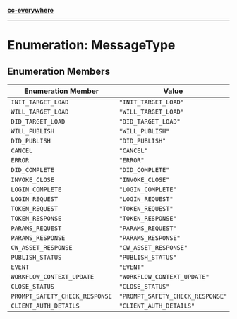[**cc-everywhere**](../../../../../index.md)

***

# Enumeration: MessageType

## Enumeration Members

| Enumeration Member | Value |
| ------ | ------ |
| <a id="init_target_load"></a> `INIT_TARGET_LOAD` | `"INIT_TARGET_LOAD"` |
| <a id="will_target_load"></a> `WILL_TARGET_LOAD` | `"WILL_TARGET_LOAD"` |
| <a id="did_target_load"></a> `DID_TARGET_LOAD` | `"DID_TARGET_LOAD"` |
| <a id="will_publish"></a> `WILL_PUBLISH` | `"WILL_PUBLISH"` |
| <a id="did_publish"></a> `DID_PUBLISH` | `"DID_PUBLISH"` |
| <a id="cancel"></a> `CANCEL` | `"CANCEL"` |
| <a id="error"></a> `ERROR` | `"ERROR"` |
| <a id="did_complete"></a> `DID_COMPLETE` | `"DID_COMPLETE"` |
| <a id="invoke_close"></a> `INVOKE_CLOSE` | `"INVOKE_CLOSE"` |
| <a id="login_complete"></a> `LOGIN_COMPLETE` | `"LOGIN_COMPLETE"` |
| <a id="login_request"></a> `LOGIN_REQUEST` | `"LOGIN_REQUEST"` |
| <a id="token_request"></a> `TOKEN_REQUEST` | `"TOKEN_REQUEST"` |
| <a id="token_response"></a> `TOKEN_RESPONSE` | `"TOKEN_RESPONSE"` |
| <a id="params_request"></a> `PARAMS_REQUEST` | `"PARAMS_REQUEST"` |
| <a id="params_response"></a> `PARAMS_RESPONSE` | `"PARAMS_RESPONSE"` |
| <a id="cw_asset_response"></a> `CW_ASSET_RESPONSE` | `"CW_ASSET_RESPONSE"` |
| <a id="publish_status"></a> `PUBLISH_STATUS` | `"PUBLISH_STATUS"` |
| <a id="event"></a> `EVENT` | `"EVENT"` |
| <a id="workflow_context_update"></a> `WORKFLOW_CONTEXT_UPDATE` | `"WORKFLOW_CONTEXT_UPDATE"` |
| <a id="close_status"></a> `CLOSE_STATUS` | `"CLOSE_STATUS"` |
| <a id="prompt_safety_check_response"></a> `PROMPT_SAFETY_CHECK_RESPONSE` | `"PROMPT_SAFETY_CHECK_RESPONSE"` |
| <a id="client_auth_details"></a> `CLIENT_AUTH_DETAILS` | `"CLIENT_AUTH_DETAILS"` |
